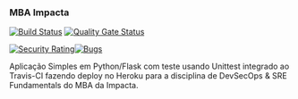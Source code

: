  ### MBA Impacta 

[![Build Status](https://app.travis-ci.com/Rafyy2102/devopslab-es21.svg?branch=main)](https://app.travis-ci.com/Rafyy2102/devopslab-es21) [![Quality Gate Status](https://sonarcloud.io/api/project_badges/measure?project=labdevops21&metric=alert_status)](https://sonarcloud.io/summary/new_code?id=labdevops21)

[![Security Rating](https://sonarcloud.io/api/project_badges/measure?project=labdevops21&metric=security_rating)](https://sonarcloud.io/summary/new_code?id=labdevops21)[![Bugs](https://sonarcloud.io/api/project_badges/measure?project=labdevops21&metric=bugs)](https://sonarcloud.io/summary/new_code?id=labdevops21)

 Aplicação Simples em Python/Flask com teste usando Unittest integrado ao Travis-CI fazendo deploy no Heroku para a disciplina de DevSecOps & SRE Fundamentals do MBA da Impacta. 